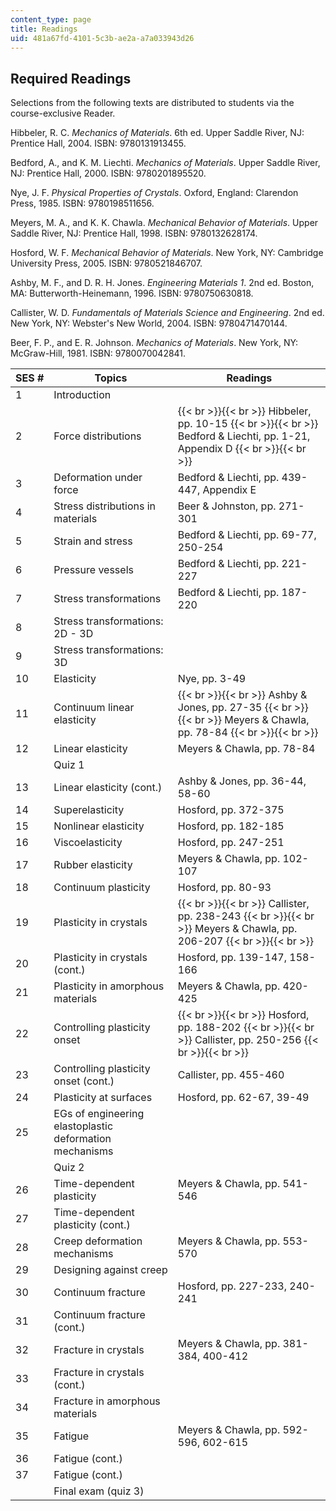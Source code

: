 ```yaml
---
content_type: page
title: Readings
uid: 481a67fd-4101-5c3b-ae2a-a7a033943d26
---
```


Required Readings
-----------------

Selections from the following texts are distributed to students via the course-exclusive Reader.

Hibbeler, R. C. _Mechanics of Materials_. 6th ed. Upper Saddle River, NJ: Prentice Hall, 2004. ISBN: 9780131913455.

Bedford, A., and K. M. Liechti. _Mechanics of Materials_. Upper Saddle River, NJ: Prentice Hall, 2000. ISBN: 9780201895520.

Nye, J. F. _Physical Properties of Crystals_. Oxford, England: Clarendon Press, 1985. ISBN: 9780198511656.

Meyers, M. A., and K. K. Chawla. _Mechanical Behavior of Materials_. Upper Saddle River, NJ: Prentice Hall, 1998. ISBN: 9780132628174.

Hosford, W. F. _Mechanical Behavior of Materials_. New York, NY: Cambridge University Press, 2005. ISBN: 9780521846707.

Ashby, M. F., and D. R. H. Jones. _Engineering Materials 1_. 2nd ed. Boston, MA: Butterworth-Heinemann, 1996. ISBN: 9780750630818.

Callister, W. D. _Fundamentals of Materials Science and Engineering_. 2nd ed. New York, NY: Webster's New World, 2004. ISBN: 9780471470144.

Beer, F. P., and E. R. Johnson. _Mechanics of Materials_. New York, NY: McGraw-Hill, 1981. ISBN: 9780070042841.

| SES # | Topics | Readings |
| --- | --- | --- |
| 1 | Introduction | &nbsp; |
| 2 | Force distributions |  {{< br >}}{{< br >}} Hibbeler, pp. 10-15 {{< br >}}{{< br >}} Bedford & Liechti, pp. 1-21, Appendix D {{< br >}}{{< br >}}  |
| 3 | Deformation under force | Bedford & Liechti, pp. 439-447, Appendix E |
| 4 | Stress distributions in materials | Beer & Johnston, pp. 271-301 |
| 5 | Strain and stress | Bedford & Liechti, pp. 69-77, 250-254 |
| 6 | Pressure vessels | Bedford & Liechti, pp. 221-227 |
| 7 | Stress transformations | Bedford & Liechti, pp. 187-220 |
| 8 | Stress transformations: 2D - 3D |
| 9 | Stress transformations: 3D | &nbsp; |
| 10 | Elasticity | Nye, pp. 3-49 |
| 11 | Continuum linear elasticity |  {{< br >}}{{< br >}} Ashby & Jones, pp. 27-35 {{< br >}}{{< br >}} Meyers & Chawla, pp. 78-84 {{< br >}}{{< br >}}  |
| 12 | Linear elasticity | Meyers & Chawla, pp. 78-84 |
| &nbsp; | Quiz 1 | &nbsp; |
| 13 | Linear elasticity (cont.) | Ashby & Jones, pp. 36-44, 58-60 |
| 14 | Superelasticity | Hosford, pp. 372-375 |
| 15 | Nonlinear elasticity | Hosford, pp. 182-185 |
| 16 | Viscoelasticity | Hosford, pp. 247-251 |
| 17 | Rubber elasticity | Meyers & Chawla, pp. 102-107 |
| 18 | Continuum plasticity | Hosford, pp. 80-93 |
| 19 | Plasticity in crystals |  {{< br >}}{{< br >}} Callister, pp. 238-243 {{< br >}}{{< br >}} Meyers & Chawla, pp. 206-207 {{< br >}}{{< br >}}  |
| 20 | Plasticity in crystals (cont.) | Hosford, pp. 139-147, 158-166 |
| 21 | Plasticity in amorphous materials | Meyers & Chawla, pp. 420-425 |
| 22 | Controlling plasticity onset |  {{< br >}}{{< br >}} Hosford, pp. 188-202 {{< br >}}{{< br >}} Callister, pp. 250-256 {{< br >}}{{< br >}}  |
| 23 | Controlling plasticity onset (cont.) | Callister, pp. 455-460 |
| 24 | Plasticity at surfaces | Hosford, pp. 62-67, 39-49 |
| 25 | EGs of engineering elastoplastic deformation mechanisms | &nbsp; |
| &nbsp; | Quiz 2 | &nbsp; |
| 26 | Time-dependent plasticity | Meyers & Chawla, pp. 541-546 |
| 27 | Time-dependent plasticity (cont.) | &nbsp; |
| 28 | Creep deformation mechanisms | Meyers & Chawla, pp. 553-570 |
| 29 | Designing against creep | &nbsp; |
| 30 | Continuum fracture | Hosford, pp. 227-233, 240-241 |
| 31 | Continuum fracture (cont.) | &nbsp; |
| 32 | Fracture in crystals | Meyers & Chawla, pp. 381-384, 400-412 |
| 33 | Fracture in crystals (cont.) | &nbsp; |
| 34 | Fracture in amorphous materials | &nbsp; |
| 35 | Fatigue | Meyers & Chawla, pp. 592-596, 602-615 |
| 36 | Fatigue (cont.) |
| 37 | Fatigue (cont.) | &nbsp; |
| &nbsp; | Final exam (quiz 3) |